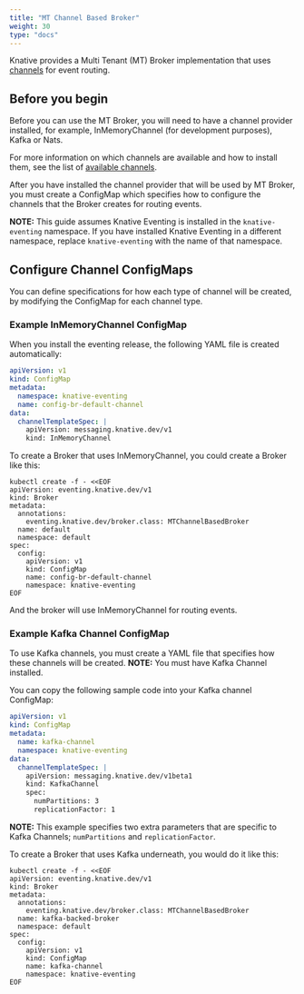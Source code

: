 ```yaml
---
title: "MT Channel Based Broker"
weight: 30
type: "docs"
---
```


Knative provides a Multi Tenant (MT) Broker implementation that uses
[channels](../channels/) for event routing.

## Before you begin

Before you can use the MT Broker, you will need to have a channel provider
installed, for example, InMemoryChannel (for development purposes), Kafka or
Nats.

For more information on which channels are available and how to install them,
see the list of [available channels](https://knative.dev/docs/eventing/channels/channels-crds/). 

After you have installed the channel provider that will be used by MT Broker,
you must create a ConfigMap which specifies how to configure the channels that
the Broker creates for routing events.

**NOTE:** This guide assumes Knative Eventing is installed in the `knative-eventing`
namespace. If you have installed Knative Eventing in a different namespace, replace
`knative-eventing` with the name of that namespace.

## Configure Channel ConfigMaps

You can define specifications for how each type of channel will be created, by
modifying the ConfigMap for each channel type.

<!-- TODO: Split these configmaps out and document them properly in a section for each channel, then just link from here-->

### Example InMemoryChannel ConfigMap

When you install the eventing release, the following YAML file is created automatically:

```yaml
apiVersion: v1
kind: ConfigMap
metadata:
  namespace: knative-eventing
  name: config-br-default-channel
data:
  channelTemplateSpec: |
    apiVersion: messaging.knative.dev/v1
    kind: InMemoryChannel
```

To create a Broker that uses InMemoryChannel, you could create a Broker like
this:

```shell
kubectl create -f - <<EOF
apiVersion: eventing.knative.dev/v1
kind: Broker
metadata:
  annotations:
    eventing.knative.dev/broker.class: MTChannelBasedBroker
  name: default
  namespace: default
spec:
  config:
    apiVersion: v1
    kind: ConfigMap
    name: config-br-default-channel
    namespace: knative-eventing
EOF
```

And the broker will use InMemoryChannel for routing events.

### Example Kafka Channel ConfigMap

To use Kafka channels, you must create a YAML file that specifies how these
channels will be created. **NOTE:** You must have Kafka Channel installed.

You can copy the following sample code into your Kafka channel ConfigMap:

```yaml
apiVersion: v1
kind: ConfigMap
metadata:
  name: kafka-channel
  namespace: knative-eventing
data:
  channelTemplateSpec: |
    apiVersion: messaging.knative.dev/v1beta1
    kind: KafkaChannel
    spec:
      numPartitions: 3
      replicationFactor: 1
```

**NOTE:** This example specifies two extra parameters that are specific to Kafka
Channels; `numPartitions` and `replicationFactor`. 

To create a Broker that uses Kafka underneath, you would do it like this:

```shell
kubectl create -f - <<EOF
apiVersion: eventing.knative.dev/v1
kind: Broker
metadata:
  annotations:
    eventing.knative.dev/broker.class: MTChannelBasedBroker
  name: kafka-backed-broker
  namespace: default
spec:
  config:
    apiVersion: v1
    kind: ConfigMap
    name: kafka-channel
    namespace: knative-eventing
EOF
```
